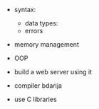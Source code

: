 + syntax:
    + data types:
    + errors

+ memory management
+ OOP
+ build a web server using it
+ compiler bdarija
+ use C libraries